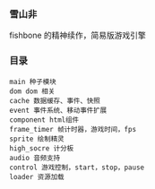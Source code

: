 ### 雪山非

fishbone 的精神续作，简易版游戏引擎

### 目录

```
main 种子模块
dom dom 相关
cache 数据缓存、事件、快照
event 事件系统、移动事件扩展
component html组件
frame_timer 帧计时器，游戏时间，fps
sprite 绘制精灵
high_socre 计分板
audio 音频支持
control 游戏控制，start，stop，pause
loader 资源加载
```
